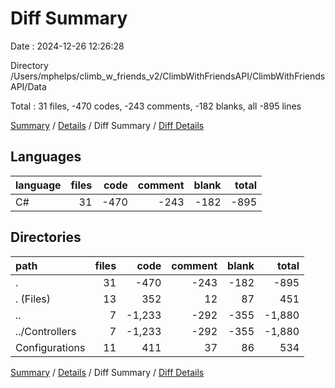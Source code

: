 # Diff Summary

Date : 2024-12-26 12:26:28

Directory /Users/mphelps/climb_w_friends_v2/ClimbWithFriendsAPI/ClimbWithFriendsAPI/Data

Total : 31 files, -470 codes, -243 comments, -182 blanks, all -895 lines

[Summary](results.md) / [Details](details.md) / Diff Summary / [Diff Details](diff-details.md)

## Languages

| language | files | code | comment | blank | total |
| :------- | ----: | ---: | ------: | ----: | ----: |
| C#       |    31 | -470 |    -243 |  -182 |  -895 |

## Directories

| path           | files |   code | comment | blank |  total |
| :------------- | ----: | -----: | ------: | ----: | -----: |
| .              |    31 |   -470 |    -243 |  -182 |   -895 |
| . (Files)      |    13 |    352 |      12 |    87 |    451 |
| ..             |     7 | -1,233 |    -292 |  -355 | -1,880 |
| ../Controllers |     7 | -1,233 |    -292 |  -355 | -1,880 |
| Configurations |    11 |    411 |      37 |    86 |    534 |

[Summary](results.md) / [Details](details.md) / Diff Summary / [Diff Details](diff-details.md)
